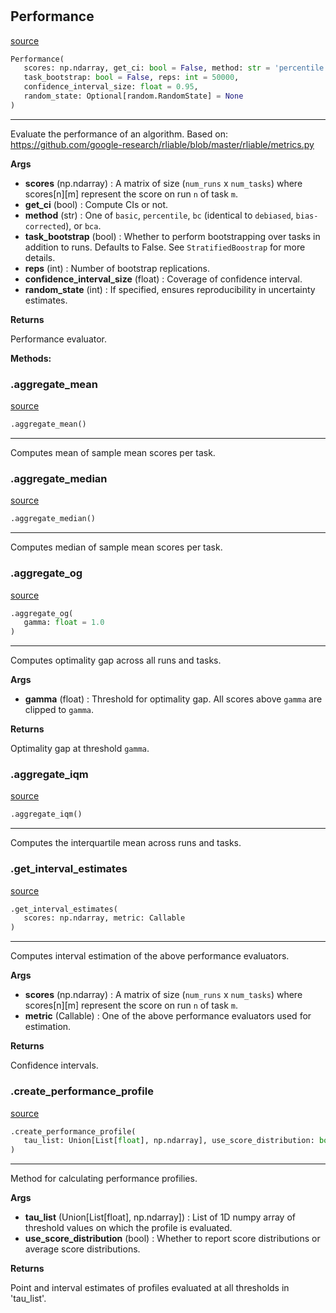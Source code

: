 #


## Performance
[source](https://github.com/RLE-Foundation/rllte/blob/main/rllte/evaluation/performance.py/#L35)
```python 
Performance(
   scores: np.ndarray, get_ci: bool = False, method: str = 'percentile',
   task_bootstrap: bool = False, reps: int = 50000,
   confidence_interval_size: float = 0.95,
   random_state: Optional[random.RandomState] = None
)
```


---
Evaluate the performance of an algorithm. Based on:
https://github.com/google-research/rliable/blob/master/rliable/metrics.py


**Args**

* **scores** (np.ndarray) : A matrix of size (`num_runs` x `num_tasks`) where scores[n][m]
    represent the score on run `n` of task `m`.
* **get_ci** (bool) : Compute CIs or not.
* **method** (str) : One of `basic`, `percentile`, `bc` (identical to `debiased`,
    `bias-corrected`), or `bca`.
* **task_bootstrap** (bool) :  Whether to perform bootstrapping over tasks in addition to
    runs. Defaults to False. See `StratifiedBoostrap` for more details.
* **reps** (int) : Number of bootstrap replications.
* **confidence_interval_size** (float) : Coverage of confidence interval.
* **random_state** (int) : If specified, ensures reproducibility in uncertainty estimates.


**Returns**

Performance evaluator.


**Methods:**


### .aggregate_mean
[source](https://github.com/RLE-Foundation/rllte/blob/main/rllte/evaluation/performance.py/#L73)
```python
.aggregate_mean()
```

---
Computes mean of sample mean scores per task.

### .aggregate_median
[source](https://github.com/RLE-Foundation/rllte/blob/main/rllte/evaluation/performance.py/#L86)
```python
.aggregate_median()
```

---
Computes median of sample mean scores per task.

### .aggregate_og
[source](https://github.com/RLE-Foundation/rllte/blob/main/rllte/evaluation/performance.py/#L99)
```python
.aggregate_og(
   gamma: float = 1.0
)
```

---
Computes optimality gap across all runs and tasks.


**Args**

* **gamma** (float) : Threshold for optimality gap. All scores above `gamma` are clipped
to `gamma`.


**Returns**

Optimality gap at threshold `gamma`.

### .aggregate_iqm
[source](https://github.com/RLE-Foundation/rllte/blob/main/rllte/evaluation/performance.py/#L119)
```python
.aggregate_iqm()
```

---
Computes the interquartile mean across runs and tasks.

### .get_interval_estimates
[source](https://github.com/RLE-Foundation/rllte/blob/main/rllte/evaluation/performance.py/#L131)
```python
.get_interval_estimates(
   scores: np.ndarray, metric: Callable
)
```

---
Computes interval estimation of the above performance evaluators.


**Args**

* **scores** (np.ndarray) : A matrix of size (`num_runs` x `num_tasks`) where scores[n][m]
    represent the score on run `n` of task `m`.
* **metric** (Callable) : One of the above performance evaluators used for estimation.


**Returns**

Confidence intervals.

### .create_performance_profile
[source](https://github.com/RLE-Foundation/rllte/blob/main/rllte/evaluation/performance.py/#L152)
```python
.create_performance_profile(
   tau_list: Union[List[float], np.ndarray], use_score_distribution: bool = True
)
```

---
Method for calculating performance profilies.


**Args**

* **tau_list** (Union[List[float], np.ndarray]) : List of 1D numpy array of threshold
    values on which the profile is evaluated.
* **use_score_distribution** (bool) : Whether to report score distributions or average
    score distributions.


**Returns**

Point and interval estimates of profiles evaluated at all thresholds in 'tau_list'.
